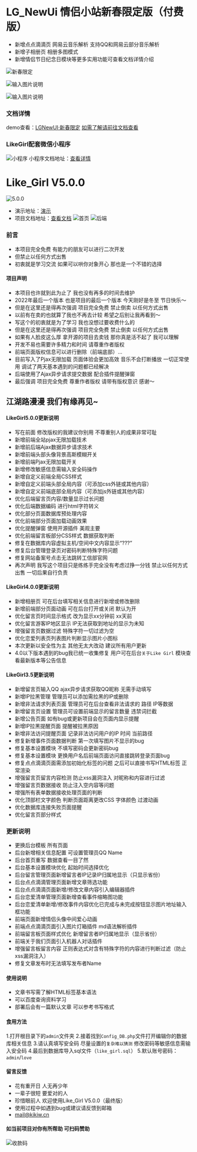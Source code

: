 # LG_NewUi 情侣小站新春限定版（付费版）
- 新增点点滴滴页 网易云音乐解析 支持QQ和网易云部分音乐解析
- 新增子相册页 相册多图模式
- 新增情侣节日纪念日模块等更多实用功能可查看文档详情介绍

![新春限定](https://img.gejiba.com/images/c1ad5b57aad8bd12fdb95c27e3121b37.png)

![输入图片说明](https://img.gejiba.com/images/e0bf70684448dcebc3df32fc659ca0e1.jpg)

![输入图片说明](https://img.gejiba.com/images/8c71bd32b3243abffe868b67cd696f03.jpg)

### 文档详情
demo查看：[LGNewUI·新春限定](https://lguiy.kikiw.cn/)
[如需了解请前往文档查看](https://blog.kikiw.cn/index.php/archives/65/)

### LikeGirl配套微信小程序

![小程序](https://img.gejiba.com/images/b7fdf30b219be03008ed4e5e7c039471.png)
小程序文档地址：[查看详情](https://blog.kikiw.cn/index.php/archives/55/)


# Like_Girl V5.0.0

![5.0.0](https://img.gejiba.com/images/444c8467c3cb72f3002c80eab60659a1.png)

- 演示地址：[演示](https://lovey.kikiw.cn)
- 项目文档地址：[查看文档](https://blog.kikiw.cn/index.php/archives/52/)
  ![首页](https://img.gejiba.com/images/d1947b697e6735637a6e460332ba14cd.png)
  ![后端](https://img.gejiba.com/images/7f71be28f996a744fdfacc9f663ec975.png)

### 前言

* 本项目完全免费 有能力的朋友可以进行二次开发
* 但禁止以任何方式出售
* 初衷就是学习交流 如果可以哄你对象开心 那也是一个不错的选择
#### 项目声明

* 本项目也许就到此为止了 我也没有再多的时间去维护
* 2022年最后一个版本 也是项目的最后一个版本 今天刚好是冬至 节日快乐～
* 但是在这里还是得再次强调 项目完全免费 禁止倒卖 以任何方式出售
* 以前有在卖的也就算了我也不再去计较 希望之后别让我再看到～
* 写这个的初衷就是为了学习 我也没想过要收费什么的
* 但是在这里还是得再次强调 项目完全免费 禁止倒卖 以任何方式出售
* 如果有人脸皮这么厚 拿开源的项目去卖钱 那你真是活不起了 我可以理解
* 开发不易也需要许多精力和时间 请尊重作者版权
* 前端页面版权信息可以进行删除（前端底部）...
* 目前写入了Pjax无限加载 页面体验会更加高效 音乐不会打断播放 一切正常使用 调试了两天基本遇到的问题都已经解决
* 后端使用了Ajax异步请求提交数据 配合插件提醒弹窗
* 最后强调 项目完全免费 尊重作者版权 请带有版权意识 感谢～

##   江湖路漫漫 我们有缘再见~

#### LikeGirl5.0.0更新说明

* 写在前面 修改版权的我建议你别用 不尊重别人的成果非常可耻
* 新增前端全站pjax无限加载技术
* 新增前后端Ajax数据异步请求技术
* 新增前端头部头像背景高斯模糊开关
* 新增前端Pjax无限加载开关
* 新增修改敏感信息需输入安全码操作
* 新增自定义前端全局CSS样式
* 新增自定义前端头部全局内容（可添加css外链或其他内容）
* 新增自定义前端底部全局内容（可添加js外链或其他内容）
* 优化后端留言页内容/数量显示过长问题
* 优化后端数据编码 进行html字符转义
* 优化部分页面数据库预处理内容
* 优化前端部分页面加载动画效果
* 优化提醒弹窗 使用开源插件 美观主要
* 优化前端留言板部分CSS样式 数据获取判断
* 修复在数据库内容虚拟主机/空间中文内容显示“???”
* 修复后台管理登录页对密码判断特殊字符问题
* 修复网站备案号点击无法跳转工信部官网
* 再次声明 我写这个项目只是练练手完全没有考虑过挣一分钱 禁止以任何方式出售 一切后果自行负责

#### LikeGirl4.0.0更新说明

* 新增相册页 可在后台填写相关信息进行新增或修改删除
* 新增前端部分页面动画 可在后台打开或关闭 默认为开
* 优化留言页时间显示格式 改为显示xx分钟前 xx天前
* 优化留言游客IP地区显示 IP无法获取到地址的显示为未知
* 增强留言页数据过滤 特殊字符一切过滤为空
* 优化恋爱列表页列表图片判断显示图片小图标
* 本次更新以安全性为主 其他无太大改动 建议所有用户更新
* 4.0以下版本遇到的bug我已统一收集修复  用户可在后台`关于Like Girl` 模块查看最新版本等公告信息



#### LikeGirl3.5更新说明

* 新增留言页输入QQ ajax异步请求获取QQ昵称 无需手动填写
* 新增IP拉黑管理 管理员可以添加需拉黑的IP或删除
* 新增非法请求列表页面 管理员可在后台查看非法请求的 路径 IP等数据
* 新增留言页设置 管理员可设置前端显示的留言数量 违禁词拦截
* 新增公告页面 如有bug或更新项目会在页面内显示提醒
* 新增IP拉黑提醒页面 提醒被拉黑原因
* 新增非法访问提醒页面 记录非法访问用户的IP 时间 当前路径
* 修复新增事件页面数据判断 第一次填写图片不显示的bug
* 修复基本设置模块 不填写密码会更新密码bug
* 修复基本设置模块 更换用户名后前端页面访问直接跳转登录页面bug
* 修复点点滴滴页面需添加初始化标签的问题 之后可以直接书写HTML标签 正常渲染
* 增强留言页留言内容检测 防止xss漏洞注入 对昵称和内容进行过滤
* 增强留言页数据接收 防止注入空内容等问题
* 增强所有表单数据接收处理页面的判断
* 优化顶部栏文字颜色 判断页面距离更改CSS 字体颜色 过渡动画
* 优化数据库连接失败页面提醒
* 优化留言页部分样式

### 更新说明

- 更换后台模板 所有页面
- 后台新增相关信息配置 可设置管理员QQ Name
- 后台首页重写 数据查看一目了然
- 后台基本设置模块优化 起始时间选择优化
- 后台留言管理页面新增留言者IP记录IP归属地显示（只显示省份）
- 后台点点滴滴管理页面新增文章筛选功能
- 后台点点滴滴页面新增/修改文章内容引入编辑器插件
- 后台恋爱清单管理页面新增查看事件缩略图功能
- 后台恋爱清单新增/修改事件内容优化已完成与未完成按钮显示图片地址输入框功能
- 前端页面新增情侣头像中间爱心动画
- 前端点点滴滴页面引入图片灯箱插件 md语法解析插件
- 前端留言板页面样式优化 新增留言者IP归属地显示（显示省份）
- 前端关于我们页面引入机器人对话插件
- 增强留言板留言内容 正则表达式对含有特殊字符的内容进行判断过滤（防止xss漏洞注入）
- 修复文章发布时无法填写发布者Name

#### 使用说明

- 文章书写需了解HTML标签基本语法
- 可以百度查询资料学习
- 部署后会有一篇默认文章 可以参考书写格式

#### 食用方法
1.打开根目录下的`admin`文件夹
2.接着找到`Config_DB.php`文件打开编辑你的数据库相关信息
3.请认真填写安全码 尽量设置的`复杂难以猜测` 修改密码等敏感信息需输入安全码
4.最后到数据库导入sql文件（`like_girl.sql`）
5.默认账号密码：`admin`/`love`
#### 留言反馈

- 花有重开日 人无再少年
- 一辈子很短 要爱对的人
- 珍惜眼前人 欢迎使用Like_Girl V5.0.0（最终版）
- 使用过程中如遇到bug或建议请反馈到邮箱
- mail@kikiw.cn
#### 如当前项目对你有所帮助 可扫码赞助
![收款码](https://img.gejiba.com/images/b5e058f6f3c2ce6bd9d3ab4205aa0bac.png) 

